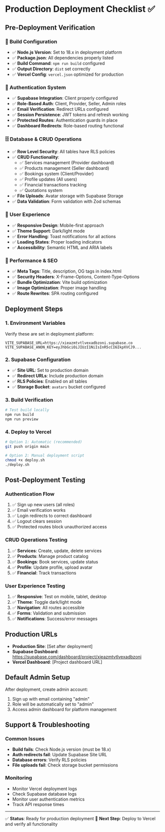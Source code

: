# Production Deployment Checklist ✅

## Pre-Deployment Verification

### 🔧 Build Configuration
- ✅ **Node.js Version**: Set to 18.x in deployment platform
- ✅ **Package.json**: All dependencies properly listed
- ✅ **Build Command**: `npm run build` configured
- ✅ **Output Directory**: `dist` set correctly
- ✅ **Vercel Config**: `vercel.json` optimized for production

### 🔐 Authentication System
- ✅ **Supabase Integration**: Client properly configured
- ✅ **Role-Based Auth**: Client, Provider, Seller, Admin roles
- ✅ **Email Verification**: Redirect URLs configured
- ✅ **Session Persistence**: JWT tokens and refresh working
- ✅ **Protected Routes**: Authentication guards in place
- ✅ **Dashboard Redirects**: Role-based routing functional

### 🗄️ Database & CRUD Operations
- ✅ **Row Level Security**: All tables have RLS policies
- ✅ **CRUD Functionality**: 
  - ✅ Services management (Provider dashboard)
  - ✅ Products management (Seller dashboard)
  - ✅ Bookings system (Client/Provider)
  - ✅ Profile updates (All users)
  - ✅ Financial transactions tracking
  - ✅ Quotations system
- ✅ **File Uploads**: Avatar storage with Supabase Storage
- ✅ **Data Validation**: Form validation with Zod schemas

### 🎨 User Experience
- ✅ **Responsive Design**: Mobile-first approach
- ✅ **Theme Support**: Dark/light mode
- ✅ **Error Handling**: Toast notifications for all actions
- ✅ **Loading States**: Proper loading indicators
- ✅ **Accessibility**: Semantic HTML and ARIA labels

### 🚀 Performance & SEO
- ✅ **Meta Tags**: Title, description, OG tags in index.html
- ✅ **Security Headers**: X-Frame-Options, Content-Type-Options
- ✅ **Bundle Optimization**: Vite build optimization
- ✅ **Image Optimization**: Proper image handling
- ✅ **Route Rewrites**: SPA routing configured

## Deployment Steps

### 1. Environment Variables
Verify these are set in deployment platform:
```
VITE_SUPABASE_URL=https://xieazmtvtlvexadbzoni.supabase.co
VITE_SUPABASE_ANON_KEY=eyJhbGciOiJIUzI1NiIsInR5cCI6IkpXVCJ9...
```

### 2. Supabase Configuration
- ✅ **Site URL**: Set to production domain
- ✅ **Redirect URLs**: Include production domain
- ✅ **RLS Policies**: Enabled on all tables
- ✅ **Storage Bucket**: `avatars` bucket configured

### 3. Build Verification
```bash
# Test build locally
npm run build
npm run preview
```

### 4. Deploy to Vercel
```bash
# Option 1: Automatic (recommended)
git push origin main

# Option 2: Manual deployment script
chmod +x deploy.sh
./deploy.sh
```

## Post-Deployment Testing

### Authentication Flow
1. ✅ Sign up new users (all roles)
2. ✅ Email verification works
3. ✅ Login redirects to correct dashboard
4. ✅ Logout clears session
5. ✅ Protected routes block unauthorized access

### CRUD Operations Testing
1. ✅ **Services**: Create, update, delete services
2. ✅ **Products**: Manage product catalog
3. ✅ **Bookings**: Book services, update status
4. ✅ **Profile**: Update profile, upload avatar
5. ✅ **Financial**: Track transactions

### User Experience Testing
1. ✅ **Responsive**: Test on mobile, tablet, desktop
2. ✅ **Theme**: Toggle dark/light mode
3. ✅ **Navigation**: All routes accessible
4. ✅ **Forms**: Validation and submission
5. ✅ **Notifications**: Success/error messages

## Production URLs
- **Production Site**: [Set after deployment]
- **Supabase Dashboard**: https://supabase.com/dashboard/project/xieazmtvtlvexadbzoni
- **Vercel Dashboard**: [Project dashboard URL]

## Default Admin Setup
After deployment, create admin account:
1. Sign up with email containing "admin"
2. Role will be automatically set to "admin"
3. Access admin dashboard for platform management

## Support & Troubleshooting

### Common Issues
- **Build fails**: Check Node.js version (must be 18.x)
- **Auth redirects fail**: Update Supabase Site URL
- **Database errors**: Verify RLS policies
- **File uploads fail**: Check storage bucket permissions

### Monitoring
- Monitor Vercel deployment logs
- Check Supabase database logs
- Monitor user authentication metrics
- Track API response times

---

✅ **Status**: Ready for production deployment
🚀 **Next Step**: Deploy to Vercel and verify all functionality